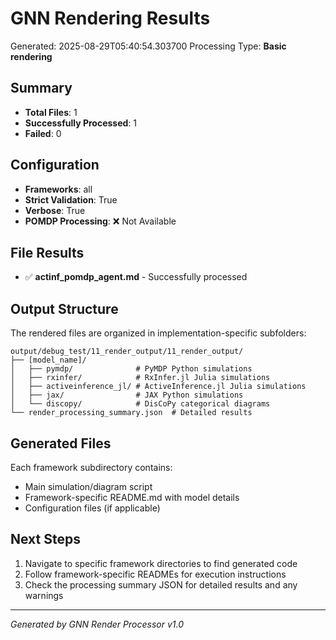 # GNN Rendering Results

Generated: 2025-08-29T05:40:54.303700
Processing Type: **Basic rendering**

## Summary

- **Total Files**: 1
- **Successfully Processed**: 1
- **Failed**: 0

## Configuration

- **Frameworks**: all
- **Strict Validation**: True
- **Verbose**: True
- **POMDP Processing**: ❌ Not Available

## File Results

- ✅ **actinf_pomdp_agent.md** - Successfully processed


## Output Structure

The rendered files are organized in implementation-specific subfolders:

```
output/debug_test/11_render_output/11_render_output/
├── [model_name]/
│   ├── pymdp/              # PyMDP Python simulations
│   ├── rxinfer/            # RxInfer.jl Julia simulations
│   ├── activeinference_jl/ # ActiveInference.jl Julia simulations
│   ├── jax/                # JAX Python simulations
│   └── discopy/            # DisCoPy categorical diagrams
└── render_processing_summary.json  # Detailed results
```

## Generated Files

Each framework subdirectory contains:
- Main simulation/diagram script
- Framework-specific README.md with model details
- Configuration files (if applicable)

## Next Steps

1. Navigate to specific framework directories to find generated code
2. Follow framework-specific READMEs for execution instructions  
3. Check the processing summary JSON for detailed results and any warnings

---

*Generated by GNN Render Processor v1.0*
